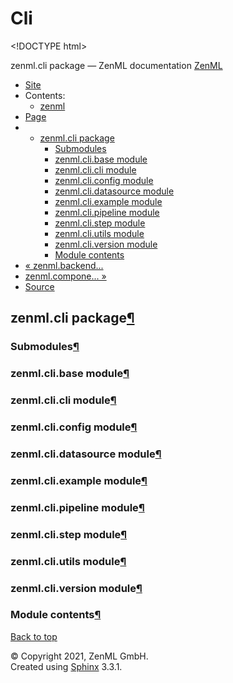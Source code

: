 # Cli

&lt;!DOCTYPE html&gt;

zenml.cli package — ZenML documentation  [ZenML](https://github.com/zenml-io/zenml/tree/2b2ef42152bc47c393e786e6d22bc48c6db84316/docs/sphinx_docs/_build/html/index.html)

*  [Site](https://github.com/zenml-io/zenml/tree/2b2ef42152bc47c393e786e6d22bc48c6db84316/docs/sphinx_docs/_build/html/index.html)
  * Contents:
    * [zenml](https://github.com/zenml-io/zenml/tree/2b2ef42152bc47c393e786e6d22bc48c6db84316/docs/sphinx_docs/_build/html/modules.html)
*  [Page](zenml.cli.md)
  * * [zenml.cli package](zenml.cli.md)
      * [Submodules](zenml.cli.md#submodules)
      * [zenml.cli.base module](zenml.cli.md#zenml-cli-base-module)
      * [zenml.cli.cli module](zenml.cli.md#zenml-cli-cli-module)
      * [zenml.cli.config module](zenml.cli.md#zenml-cli-config-module)
      * [zenml.cli.datasource module](zenml.cli.md#zenml-cli-datasource-module)
      * [zenml.cli.example module](zenml.cli.md#zenml-cli-example-module)
      * [zenml.cli.pipeline module](zenml.cli.md#zenml-cli-pipeline-module)
      * [zenml.cli.step module](zenml.cli.md#zenml-cli-step-module)
      * [zenml.cli.utils module](zenml.cli.md#zenml-cli-utils-module)
      * [zenml.cli.version module](zenml.cli.md#zenml-cli-version-module)
      * [Module contents](zenml.cli.md#module-contents)
* [ « zenml.backend...](zenml.backends/zenml.backends.training.md)
* [ zenml.compone... »](zenml.components/)
*  [Source](https://github.com/zenml-io/zenml/tree/2b2ef42152bc47c393e786e6d22bc48c6db84316/docs/sphinx_docs/_build/html/_sources/zenml.cli.rst.txt)

## zenml.cli package[¶](zenml.cli.md#zenml-cli-package)

### Submodules[¶](zenml.cli.md#submodules)

### zenml.cli.base module[¶](zenml.cli.md#zenml-cli-base-module)

### zenml.cli.cli module[¶](zenml.cli.md#zenml-cli-cli-module)

### zenml.cli.config module[¶](zenml.cli.md#zenml-cli-config-module)

### zenml.cli.datasource module[¶](zenml.cli.md#zenml-cli-datasource-module)

### zenml.cli.example module[¶](zenml.cli.md#zenml-cli-example-module)

### zenml.cli.pipeline module[¶](zenml.cli.md#zenml-cli-pipeline-module)

### zenml.cli.step module[¶](zenml.cli.md#zenml-cli-step-module)

### zenml.cli.utils module[¶](zenml.cli.md#zenml-cli-utils-module)

### zenml.cli.version module[¶](zenml.cli.md#zenml-cli-version-module)

### Module contents[¶](zenml.cli.md#module-contents)

 [Back to top](zenml.cli.md)

 © Copyright 2021, ZenML GmbH.  
 Created using [Sphinx](http://sphinx-doc.org/) 3.3.1.  


